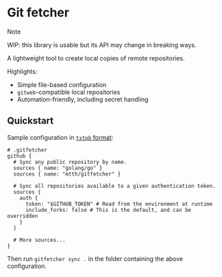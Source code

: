 # Git fetcher

> [!NOTE]
> WIP: this library is usable but its API may change in breaking ways.

A lightweight tool to create local copies of remote repositories.

Highlights:

* Simple file-based configuration
* `gitweb`-compatible local repositories
* Automation-friendly, including secret handling


## Quickstart

Sample configuration in [`txtpb` format][txtpb]:

```txtpb
# .gitfetcher
github {
  # Sync any public repository by name.
  sources { name: "golang/go" }
  sources { name: "mtth/gitfetcher" }

  # Sync all repositories available to a given authentication token.
  sources {
    auth {
      token: "$GITHUB_TOKEN" # Read from the environment at runtime
      include_forks: false # This is the default, and can be overridden
    }
  }

  # More sources...
}
```

Then run `gitfetcher sync .` in the folder containing the above configuration.


[txtpb]: https://protobuf.dev/reference/protobuf/textformat-spec/
